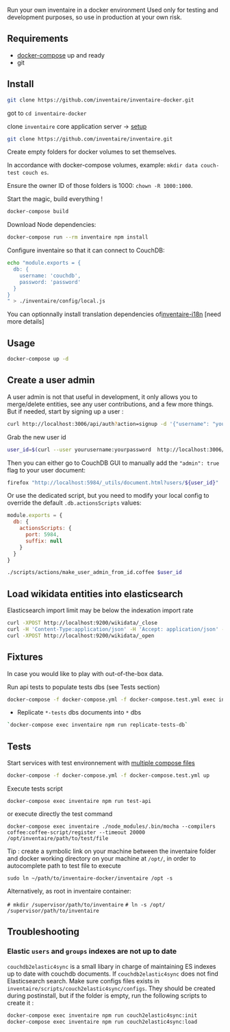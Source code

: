 Run your own inventaire in a docker environment
Used only for testing and development purposes, so use in production at your own risk.

## Requirements

- [docker-compose](https://docs.docker.com/compose/gettingstarted/) up and ready
- git

## Install

```bash
git clone https://github.com/inventaire/inventaire-docker.git
```

got to `cd inventaire-docker`

clone `inventaire` core application server -> [setup](https://github.com/inventaire/inventaire#installation)

```bash
git clone https://github.com/inventaire/inventaire.git
```


Create empty folders for docker volumes to set themselves.

In accordance with docker-compose volumes, example: `mkdir data couch-test couch es`.

Ensure the owner ID of those folders is 1000: `chown -R 1000:1000`.

Start the magic, build everything !

```bash
docker-compose build
```

Download Node dependencies:

```bash
docker-compose run --rm inventaire npm install
```

Configure inventaire so that it can connect to CouchDB:

```bash
echo "module.exports = {
  db: {
    username: 'couchdb',
    password: 'password'
  }
}
" > ./inventaire/config/local.js
```

You can optionnally install translation dependencies of[inventaire-i18n](https://github.com/inventaire/inventaire-i18n/) [need more details]

## Usage

```bash
docker-compose up -d
```

## Create a user admin

A user admin is not that useful in development, it only allows you to merge/delete entities, see any user contributions, and a few more things. But if needed, start by signing up a user :

```bash
curl http://localhost:3006/api/auth?action=signup -d '{"username": "yourusername", "password": "yourpassword", "email":"some+email@example.org"}'
```

Grab the new user id

```bash
user_id=$(curl --user yourusername:yourpassword  http://localhost:3006/api/user | jq -r '._id')
```

Then you can either go to CouchDB GUI to manually add the `"admin": true` flag to your user document:

```sh
firefox "http://localhost:5984/_utils/document.html?users/${user_id}"
```

Or use the dedicated script, but you need to modify your local config to override the default `.db.actionsScripts` values:

```js
module.exports = {
  db: {
    actionsScripts: {
      port: 5984,
      suffix: null
    }
  }
}
```

```sh
./scripts/actions/make_user_admin_from_id.coffee $user_id
```

## Load wikidata entities into elasticsearch

Elasticsearch import limit may be below the indexation import rate

```bash
curl -XPOST http://localhost:9200/wikidata/_close
curl -H 'Content-Type:application/json' -H 'Accept: application/json' -XPUT http://localhost:9200/wikidata/_settings -d '{"index.mapping.total_fields.limit": 20000}'
curl -XPOST http://localhost:9200/wikidata/_open
```

## Fixtures

In case you would like to play with out-of-the-box data.

Run api tests to populate tests dbs (see Tests section)

```bash
docker-compose -f docker-compose.yml -f docker-compose.test.yml exec inventaire npm run test-api
```

- Replicate `*-tests` dbs documents into `*` dbs

```bash
`docker-compose exec inventaire npm run replicate-tests-db`
```

## Tests

Start services with test environnement with [multiple compose files](https://docs.docker.com/compose/extends/#understanding-multiple-compose-files)

```bash
docker-compose -f docker-compose.yml -f docker-compose.test.yml up
```

Execute tests script

`docker-compose exec inventaire npm run test-api`

or execute directly the test command

`docker-compose exec inventaire ./node_modules/.bin/mocha --compilers coffee:coffee-script/register --timeout 20000 /opt/inventaire/path/to/test/file`

Tip : create a symbolic link on your machine between the inventaire folder and docker working directory on your machine at `/opt/`, in order to autocomplete path to test file to execute

`sudo ln ~/path/to/inventaire-docker/inventaire /opt -s`

Alternatively, as root in inventaire container:

`# mkdir /supervisor/path/to/inventaire`
`# ln -s /opt/ /supervisor/path/to/inventaire`

## Troubleshooting

### Elastic `users` and `groups` indexes are not up to date

`couchdb2elastic4sync` is a small libary in charge of maintaining ES indexes up to date with couchdb documents. If `couchdb2elastic4sync` does not find Elasticsearch search. Make sure configs files exists in `inventaire/scripts/couch2elastic4sync/configs`. They should be created during postinstall, but if the folder is empty, run the following scripts to create it :

```bash
docker-compose exec inventaire npm run couch2elastic4sync:init
docker-compose exec inventaire npm run couch2elastic4sync:load
```
